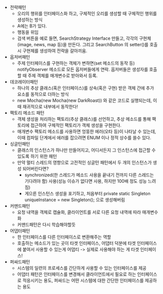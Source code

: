 * 전략패턴 
  * 오리의 행위를 인터페이스화 하고, 구체적인 오리를 생성할 때 구체적인 행위를 생성하는 방식
  * A에는 B가 있다.
  * 행동을 위임
  * 검색 버튼을 예로 들면, SearchStrategy Interface 만들고, 각각의 구현체(image, news, map 등)을 만든다.
  그리고 SearchButton 의 setter()를 호출 시 구현체를 생성하여 전략을 갈아끼움.
* 옵저버패턴
  * 주제 인터페이스를 구현하는 객체가 변하면(set 메소드의 동작 등) notifyObserver 메소드로 모든 옵저버들에게 연락. 옵저버들은 생성자를 호출할 때
  주제 객체를 매개변수로 받아와서 등록.
* 데코레이터패턴
  * 하나의 추상 클래스(혹은 인터페이스)를 상속(혹은 구현) 받은 객체 간에 추가 요소를 동적으로 더하는 방식
  * new Mocha(new Mocha(new DarkRoast)) 와 같은 코드로 실행되는데, 이때 재귀적으로 내부에서 동작한다!
* 팩토리 메소드 패턴
  * 객체 생성을 처리하는 팩토리(추상 클래스)를 선언하고, 추상 메소드를 통해 팩토리에 접근하여 구체적인 팩토리가 객체 생성을 구현한다. 
  * 매개변수 팩토리 메소드를 사용하면 엉뚱한 에러(오타 등)이 나타날 수 있는데, 이때 컴파일 단계에서 에러를 잡으려면 ENUM 이나 정적 상수를 쓸수 있다.
* 싱글턴패턴
  * 클래스의 인스턴스가 하나만 만들어지고, 어디서든지 그 인스턴스에 접근할 수 있도록 하기 위한 패턴
  * 만약 멀티 스레드의 영향으로 고전적인 싱글턴 패턴에서 두 개의 인스턴스가 생성 되어버린다면?
    * synchronized(한 스레드가 메소드 사용을 끝내기 전까지 다른 스레드는 기다려야 함) 사용(성능 이슈가 없다면 사용, 하지만 100배 정도 성능 느려짐)
    * 게으른 인스턴스 생성을 포기하고, 처음부터 private static Singleton uniqueInstance = new Singleton(); 으로 생성해버림
* 커맨드패턴
  * 요청 내역을 객체로 캡슐화, 클라이언트를 서로 다른 요청 내역에 따라 매개변수화
  * 커맨드패턴은 다시 학습해야할듯
* 어댑터패턴
  * 한 인터페이스를 다른 인터페이스로 변환해주는 역할
  * 호출하는 메소드가 있는 곳이 타겟 인터페이스, 어댑터 덕분에 타겟 인터페이스에 붙여서 사용할 수 있는게 어댑티 -> 실제로 사용해야 하는 게 타겟 인터페이스!
* 퍼싸드패턴
  * 시스템의 일련의 프로세스를 간단하게 사용할 수 있는 인터페이스를 제공
  * 어댑터 패턴은 인터페이스를 변경해서 클라이언트에서 필요로 하는 인터페이스로 적응시키는 용도, 퍼싸드는 어떤 시스템에 대한 간단한 인터페이스를 제공하는 용도
